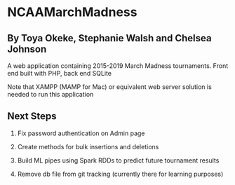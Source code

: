 # NCAAMarchMadness

## By Toya Okeke, Stephanie Walsh and Chelsea Johnson


A web application containing 2015-2019 March Madness tournaments. Front end built with PHP, back end SQLite

Note that XAMPP (MAMP for Mac) or equivalent web server solution is needed to run this application

## Next Steps

1. Fix password authentication on Admin page

2. Create methods for bulk insertions and deletions

3. Build ML pipes using Spark RDDs to predict future tournament results

4. Remove db file from git tracking (currently there for learning purposes)
